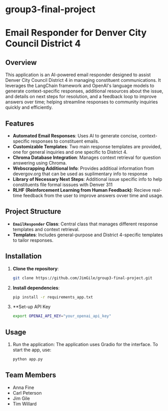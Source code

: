 # group3-final-project
# Email Responder for Denver City Council District 4

## Overview
This application is an AI-powered email responder designed to assist Denver City Council District 4 in managing constituent communications. It leverages the LangChain framework and OpenAI's language models to generate context-specific responses, additional resources about the issue, and details on next steps for resolution, and a feedback loop to improve answers over time; helping streamline responses to community inquiries quickly and efficiently.

## Features
- **Automated Email Responses**: Uses AI to generate concise, context-specific responses to constituent emails.
- **Customizable Templates**: Two main response templates are provided, one for general inquiries and one specific to District 4.
- **Chroma Database Integration**: Manages context retrieval for question answering using Chroma.
- **Webscrapping Additional Info**: Provides additioal information from devergov.org that can be used as suplimentary info to response
- **Library of Necessary Next Steps**: Additional issue specific info to help constituents file formal isssues with Denver 311
- **RLHF (Reinforcement Learning from Human Feedback)**: Recieve real-time feedback from the user to improve answers ovver time and usage.

## Project Structure
- **`EmailResponder` Class**: Central class that manages different response templates and context retrieval.
- **Templates**: Includes general-purpose and District 4-specific templates to tailor responses.

## Installation

1. **Clone the repository**:
   ```bash
   git clone https://github.com/JimGile/group3-final-project.git
2.  **Install dependencies**:
    ```bash
    pip install -r requirements_app.txt
3.  **Set-up API Key
    ```bash
    export OPENAI_API_KEY="your_openai_api_key"

## Usage
1.  Run the application: The application uses Gradio for the interface. To start the app, use:
    ```bash
    python app.py

## Team Members
- Anna Fine
- Carl Peterson
- Jim Gile
- Tim Willard
